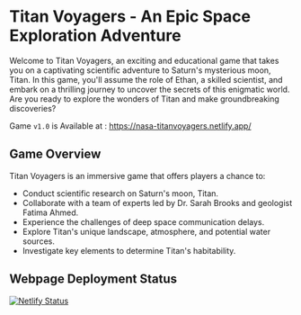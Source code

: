 # Titan Voyagers - An Epic Space Exploration Adventure

Welcome to Titan Voyagers, an exciting and educational game that takes you on a captivating scientific adventure to Saturn's mysterious moon, Titan. In this game, you'll assume the role of Ethan, a skilled scientist, and embark on a thrilling journey to uncover the secrets of this enigmatic world. Are you ready to explore the wonders of Titan and make groundbreaking discoveries?

Game ```v1.0``` is Available at : https://nasa-titanvoyagers.netlify.app/


## Game Overview

Titan Voyagers is an immersive game that offers players a chance to:

- Conduct scientific research on Saturn's moon, Titan.
- Collaborate with a team of experts led by Dr. Sarah Brooks and geologist Fatima Ahmed.
- Experience the challenges of deep space communication delays.
- Explore Titan's unique landscape, atmosphere, and potential water sources.
- Investigate key elements to determine Titan's habitability.

## Webpage Deployment Status
[![Netlify Status](https://api.netlify.com/api/v1/badges/17cded1c-a46d-4b37-b856-512969f8bf2a/deploy-status)](https://app.netlify.com/sites/nasa-titanvoyagers/deploys)

